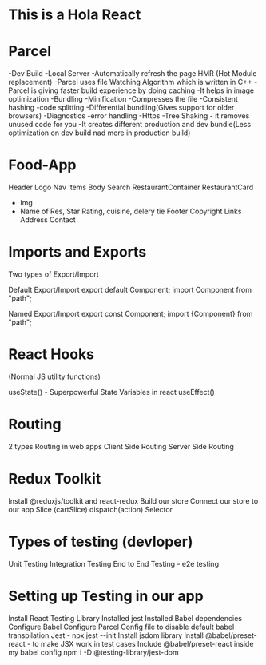 # This is a Hola React

# Parcel

-Dev Build
-Local Server
-Automatically refresh the page HMR (Hot Module replacement)
-Parcel uses file Watching Algorithm which is written in C++
-Parcel is giving faster build experience by doing caching
-It helps in image optimization
-Bundling
-Minification
-Compresses the file
-Consistent hashing
-code splitting
-Differential bundling(Gives support for older browsers)
-Diagnostics
-error handling
-Https
-Tree Shaking - it removes unused code for you
-It creates different production and dev bundle(Less optimization on dev build nad more in production build)

# Food-App

Header
Logo
Nav Items
Body
Search
RestaurantContainer
RestaurantCard

- Img
- Name of Res, Star Rating, cuisine, delery tie
  Footer
  Copyright
  Links
  Address
  Contact

# Imports and Exports

Two types of Export/Import

Default Export/Import
export default Component; import Component from "path";

Named Export/Import
export const Component; import {Component} from "path";

# React Hooks

(Normal JS utility functions)

useState() - Superpowerful State Variables in react
useEffect()

# Routing

2 types Routing in web apps
Client Side Routing
Server Side Routing

# Redux Toolkit

Install @reduxjs/toolkit and react-redux
Build our store
Connect our store to our app
Slice (cartSlice)
dispatch(action)
Selector

# Types of testing (devloper)

Unit Testing
Integration Testing
End to End Testing - e2e testing

# Setting up Testing in our app

Install React Testing Library
Installed jest
Installed Babel dependencies
Configure Babel
Configure Parcel Config file to disable default babel transpilation
Jest - npx jest --init
Install jsdom library
Install @babel/preset-react - to make JSX work in test cases
Include @babel/preset-react inside my babel config
npm i -D @testing-library/jest-dom

